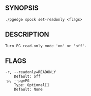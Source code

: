 ## SYNOPSIS
    ./pgedge spock set-readonly <flags>
 
## DESCRIPTION
    Turn PG read-only mode 'on' or 'off'.
 
## FLAGS
    -r, --readonly=READONLY
        Default: off
    -p, --pg=PG
        Type: Optional[]
        Default: None
